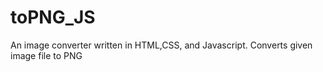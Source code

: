 # toPNG_JS
An image converter written in HTML,CSS, and Javascript. Converts given image file to PNG
